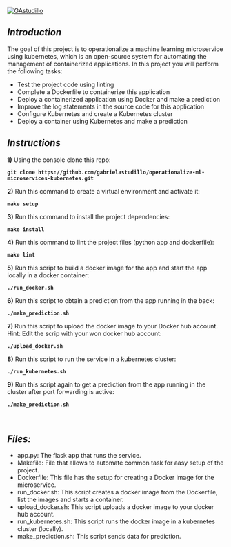 [![GAstudillo](https://circleci.com/gh/gabrielastudillo/operationalize-ml-microservices-kubernetes.svg?style=svg)](https://circleci.com/gh/gabrielastudillo/operationalize-ml-microservices-kubernetes)

## _Introduction_

The goal of this project is to operationalize a machine learning microservice using kubernetes, which is an open-source system for automating the management of containerized applications. In this project you will perform the following tasks:

- Test the project code using linting
- Complete a Dockerfile to containerize this application
- Deploy a containerized application using Docker and make a prediction
- Improve the log statements in the source code for this application
- Configure Kubernetes and create a Kubernetes cluster
- Deploy a container using Kubernetes and make a prediction

## _Instructions_

**1)** Using the console clone this repo:

__`git clone https://github.com/gabrielastudillo/operationalize-ml-microservices-kubernetes.git`__

**2)** Run this command to create a virtual environment and activate it:

__`make setup`__

**3)** Run this command to install the project dependencies:

__`make install`__

**4)** Run this command to lint the project files (python app and dockerfile):

__`make lint`__

**5)** Run this script to build a docker image for the app and start the app locally in a docker container:

__`./run_docker.sh`__

**6)** Run this script to obtain a prediction from the app running in the back:

__`./make_prediction.sh`__

**7)** Run this script to upload the docker image to your Docker hub account. Hint: Edit the scrip with your won docker hub account:

__`./upload_docker.sh`__

**8)** Run this script to run the service in a kubernetes cluster:

__`./run_kubernetes.sh`__

**9)** Run this script again to get a prediction from the app running in the cluster after port forwarding is active:

__`./make_prediction.sh`__

&nbsp;

## _Files:_

- app.py: The flask app that runs the service.
- Makefile: File that allows to automate common task for aasy setup of the project.
- Dockerfile: This file has the setup for creating a Docker image for the microservice.
- run_docker.sh: This script creates a docker image from the Dockerfile, list the images and starts a container.
- upload_docker.sh: This script uploads a docker image to your docker hub account.
- run_kubernetes.sh: This script runs the docker image in a kubernetes cluster (locally).
- make_prediction.sh: This script sends data for prediction.
